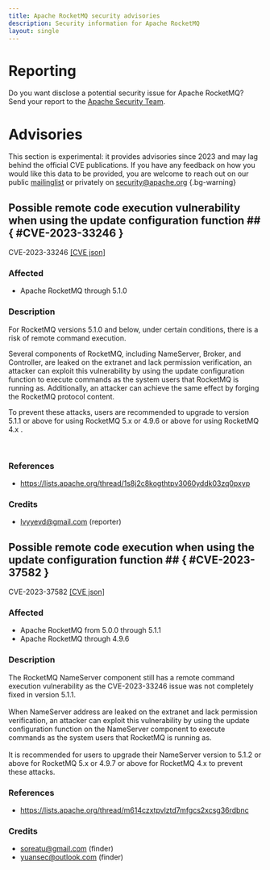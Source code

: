 ```yaml
---
title: Apache RocketMQ security advisories
description: Security information for Apache RocketMQ
layout: single
---
```


# Reporting

Do you want disclose a potential security issue for Apache RocketMQ? Send your report to the [Apache Security Team](mailto:security@apache.org).

# Advisories

This section is experimental: it provides advisories since 2023 and may lag behind the official CVE publications. If you have any feedback on how you would like this data to be provided, you are welcome to reach out on our public [mailinglist](/mailinglist) or privately on [security@apache.org](mailto:security@apache.org)
{.bg-warning}

## Possible remote code execution vulnerability when using the update configuration function ## { #CVE-2023-33246 }

CVE-2023-33246 [\[CVE json\]](./CVE-2023-33246.cve.json)

### Affected

* Apache RocketMQ through 5.1.0


### Description

<p>For RocketMQ versions 5.1.0 and below, under certain conditions, there is a risk of remote command execution.&nbsp;</p><p>Several components of RocketMQ, including NameServer, Broker, and Controller, are leaked on the extranet and lack permission verification, an attacker can exploit this vulnerability by using the update configuration function to execute commands as the system users that RocketMQ is running as. Additionally, an attacker can achieve the same effect by forging the RocketMQ protocol content.&nbsp;</p><p>To prevent these attacks, users are recommended to upgrade to version 5.1.1 or above&nbsp;for using RocketMQ 5.x&nbsp;or 4.9.6 or above for using RocketMQ 4.x .</p>






<p></p><br>

### References
* https://lists.apache.org/thread/1s8j2c8kogthtpv3060yddk03zq0pxyp


### Credits
* lvyyevd@gmail.com (reporter)


## Possible remote code execution when using the update configuration function ## { #CVE-2023-37582 }

CVE-2023-37582 [\[CVE json\]](./CVE-2023-37582.cve.json)

### Affected

* Apache RocketMQ from 5.0.0 through 5.1.1
* Apache RocketMQ through 4.9.6


### Description

<span style="background-color: rgb(255, 255, 255);">The RocketMQ NameServer component still has a remote command execution vulnerability as the CVE-2023-33246 issue was not completely fixed in version 5.1.1. <br><br>When NameServer address </span>are leaked on the extranet and lack permission verification, a<span style="background-color: rgb(255, 255, 255);">n attacker can exploit this vulnerability by using the update configuration function on the NameServer component to execute commands as the system users that RocketMQ is running as. <br><br>It is recommended for users to upgrade their NameServer version to 5.1.2 or above for RocketMQ 5.x or 4.9.7 or above for RocketMQ 4.x to prevent these attacks.</span><br>

### References
* https://lists.apache.org/thread/m614czxtpvlztd7mfgcs2xcsg36rdbnc


### Credits
* soreatu@gmail.com (finder)
* yuansec@outlook.com  (finder)
